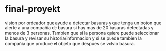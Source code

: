 # final-proyekt

vision por ordeador que ayude a detectar basuras y que tenga un boton que alerte a una compañia de basura si hay mas de 20 basuras detectadas y menos de 3 personas.
Tambien que si la persona quiere puede seleccionar la basura y revisar su historia/informacion y si se puede tambien la compañia que produce el objeto que despues se volvio basura.

